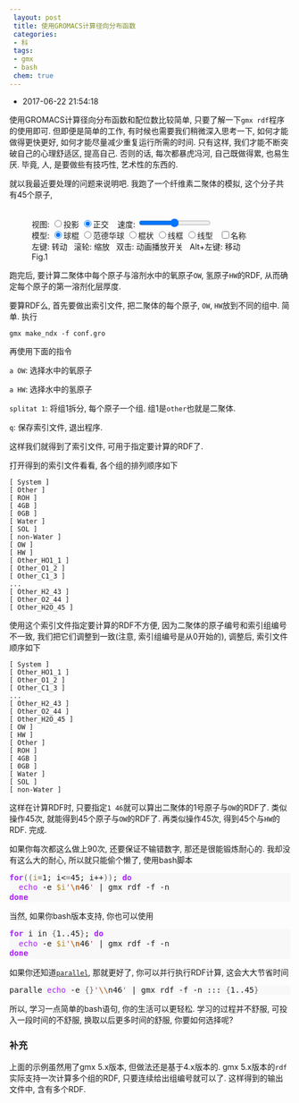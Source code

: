 ```yaml
---
 layout: post
 title: 使用GROMACS计算径向分布函数
 categories:
 - 科
 tags:
 - gmx
 - bash
 chem: true
---
```


- 2017-06-22 21:54:18

使用GROMACS计算径向分布函数和配位数比较简单, 只要了解一下`gmx rdf`程序的使用即可. 但即便是简单的工作, 有时候也需要我们稍微深入思考一下, 如何才能做得更快更好, 如何才能尽量减少重复运行所需的时间. 只有这样, 我们才能不断突破自己的心理舒适区, 提高自己. 否则的话, 每次都暴虎冯河, 自己既做得累, 也易生厌. 毕竟, 人, 是要做些有技巧性, 艺术性的东西的.

就以我最近要处理的问题来说明吧. 我跑了一个纤维素二聚体的模拟, 这个分子共有45个原子, 

<figure><script>var Mol1=new ChemDoodle.MovieCanvas3D('Mol-1',642,396);Mol1.specs.shapes_color = '#fff';Mol1.specs.backgroundColor = 'black';Mol1.specs.set3DRepresentation('Ball and Stick');Mol1.specs.projectionPerspective_3D = false;Mol1.specs.proteins_ribbonCartoonize = true;
/*Mol1.timeout = 15;
//Mol1.specs.atoms_resolution_3D = 15;
//Mol1.specs.bonds_resolution_3D = 15;
//Mol1.specs.crystals_unitCellLineWidth = 1.5;*/
Mol1.addFrame([ChemDoodle.readXYZ('45\ncellulose\nH 15.370 11.250 9.500\nO 15.240 11.230 10.460\nC 14.510 12.410 10.800\nH 14.350 13.020 9.920\nO 15.360 13.260 11.670\nC 14.710 14.550 12.130\nH 14.490 15.120 11.220\nC 15.760 15.220 12.970\nH 15.350 16.280 13.230\nH 15.900 14.680 13.850\nO 17.060 15.280 12.410\nH 17.490 15.940 12.980\nC 13.470 14.270 12.950\nH 13.770 13.750 13.840\nC 12.480 13.310 12.160\nH 12.160 13.990 11.410\nO 11.300 12.920 12.890\nH 10.880 12.190 12.470\nC 13.240 12.020 11.560\nH 13.530 11.330 12.350\nO 12.190 11.510 10.650\nH 12.400 10.580 10.430\nO 12.870 15.540 13.250\nC 12.800 16.080 14.610\nH 13.770 15.880 15.040\nO 11.760 15.260 15.250\nC 11.330 15.660 16.560\nH 12.080 15.500 17.340\nC 10.140 14.750 17.020\nH 9.690 14.870 18.000\nH 9.400 14.800 16.220\nO 10.700 13.430 17.100\nH 11.230 13.220 16.330\nC 10.910 17.140 16.610\nH 10.110 17.290 15.910\nO 10.410 17.480 18.040\nH 10.200 18.460 18.030\nC 12.080 18.100 16.120\nH 12.960 18.060 16.720\nO 11.580 19.430 16.050\nH 12.240 20.030 16.210\nC 12.480 17.620 14.660\nH 11.540 17.700 14.020\nO 13.510 18.380 14.100\nH 13.430 18.550 13.120\n')],[]);Mol1.loadMolecule(Mol1.frames[0].mols[0]);Mol1.startAnimation();Mol1.stopAnimation();function setProj1(yesPers){Mol1.specs.projectionPerspective_3D = yesPers;Mol1.setupScene();Mol1.repaint()}function setModel1(model){Mol1.specs.set3DRepresentation(model);Mol1.setupScene();Mol1.repaint()}function setSpeed1(){Mol1.timeout=500-document.getElementById("spd1").value;Mol1.loadMolecule(Mol1.frames[0].mols[0]);Mol1.startAnimation()}</script><br><span class="meta">视图: <input type="radio" name="group2" onclick="setProj1(true)">投影 <input type="radio" name="group2" onclick="setProj1(false)" checked="">正交&nbsp;&nbsp;&nbsp;&nbsp;速度: <input type="range" id="spd1" min="1" max="500" onchange="setSpeed1()"/><br>模型: <input type="radio" name="model" onclick="setModel1(&#39;Ball and Stick&#39;)" checked="">球棍 <input type="radio" name="model" onclick="setModel1(&#39;van der Waals Spheres&#39;)">范德华球 <input type="radio" name="model" onclick="setModel1(&#39;Stick&#39;)">棍状 <input type="radio" name="model" onclick="setModel1(&#39;Wireframe&#39;)">线框 <input type="radio" name="model" onclick="setModel1(&#39;Line&#39;)">线型&nbsp;&nbsp; <input type="checkbox" onclick="Mol1.specs.atoms_displayLabels_3D=this.checked;Mol1.repaint()">名称<br>左键: 转动&nbsp;&nbsp; 滚轮: 缩放&nbsp;&nbsp; 双击: 动画播放开关&nbsp;&nbsp; Alt+左键: 移动</span><br><figurecaption>Fig.1</figurecaption></figure>

跑完后, 要计算二聚体中每个原子与溶剂水中的氧原子`OW`, 氢原子`HW`的RDF, 从而确定每个原子的第一溶剂化层厚度.

要算RDF么, 首先要做出索引文件, 把二聚体的每个原子, `OW`, `HW`放到不同的组中. 简单. 执行

`gmx make_ndx -f conf.gro`

再使用下面的指令

`a OW`: 选择水中的氧原子

`a HW`: 选择水中的氢原子

`splitat 1`: 将组1拆分, 每个原子一个组. 组1是`other`也就是二聚体.

`q`: 保存索引文件, 退出程序.

这样我们就得到了索引文件, 可用于指定要计算的RDF了.

打开得到的索引文件看看, 各个组的排列顺序如下

	[ System ]
	[ Other ]
	[ ROH ]
	[ 4GB ]
	[ 0GB ]
	[ Water ]
	[ SOL ]
	[ non-Water ]
	[ OW ]
	[ HW ]
	[ Other_HO1_1 ]
	[ Other_O1_2 ]
	[ Other_C1_3 ]
	...
	[ Other_H2_43 ]
	[ Other_O2_44 ]
	[ Other_H2O_45 ]

使用这个索引文件指定要计算的RDF不方便, 因为二聚体的原子编号和索引组编号不一致, 我们把它们调整到一致(注意, 索引组编号是从0开始的), 调整后, 索引文件顺序如下

	[ System ]
	[ Other_HO1_1 ]
	[ Other_O1_2 ]
	[ Other_C1_3 ]
	...
	[ Other_H2_43 ]
	[ Other_O2_44 ]
	[ Other_H2O_45 ]
	[ OW ]
	[ HW ]
	[ Other ]
	[ ROH ]
	[ 4GB ]
	[ 0GB ]
	[ Water ]
	[ SOL ]
	[ non-Water ]

这样在计算RDF时, 只要指定`1 46`就可以算出二聚体的1号原子与`OW`的RDF了. 类似操作45次, 就能得到45个原子与`OW`的RDF了. 再类似操作45次, 得到45个与`HW`的RDF. 完成.

如果你每次都这么做上90次, 还要保证不输错数字, 那还是很能锻炼耐心的. 我却没有这么大的耐心, 所以就只能偷个懒了, 使用bash脚本

<div class="highlight" style="background: #f8f8f8"><pre style="line-height: 125%"><span></span><span style="color: #AA22FF; font-weight: bold">for</span><span style="color: #666666">((</span><span style="color: #B8860B">i</span><span style="color: #666666">=</span>1;<span style="color: #bbbbbb"> </span>i&lt;<span style="color: #666666">=</span>45;<span style="color: #bbbbbb"> </span>i++<span style="color: #666666">))</span>;<span style="color: #bbbbbb"> </span><span style="color: #AA22FF; font-weight: bold">do</span><span style="color: #bbbbbb"></span>
<span style="color: #bbbbbb">  </span><span style="color: #AA22FF">echo</span><span style="color: #bbbbbb"> </span>-e<span style="color: #bbbbbb"> </span><span style="color: #B8860B">$i</span><span style="color: #BB4444">&#39;</span><span style="color: #BB6622; font-weight: bold">\n</span>46<span style="color: #BB4444">&#39;</span><span style="color: #bbbbbb"> </span>|<span style="color: #bbbbbb"> </span>gmx<span style="color: #bbbbbb"> </span>rdf<span style="color: #bbbbbb"> </span>-f<span style="color: #bbbbbb"> </span>-n<span style="color: #bbbbbb"> </span>
<span style="color: #AA22FF; font-weight: bold">done</span><span style="color: #bbbbbb"></span>
</pre></div>

当然, 如果你bash版本支持, 你也可以使用

<div class="highlight" style="background: #f8f8f8"><pre style="line-height: 125%"><span></span><span style="color: #AA22FF; font-weight: bold">for</span><span style="color: #bbbbbb"> </span>i<span style="color: #bbbbbb"> </span>in<span style="color: #bbbbbb"> </span><span style="color: #666666">{</span>1..45<span style="color: #666666">}</span>;<span style="color: #bbbbbb"> </span><span style="color: #AA22FF; font-weight: bold">do</span><span style="color: #bbbbbb"></span>
<span style="color: #bbbbbb">  </span><span style="color: #AA22FF">echo</span><span style="color: #bbbbbb"> </span>-e<span style="color: #bbbbbb"> </span><span style="color: #B8860B">$i</span><span style="color: #BB4444">&#39;</span><span style="color: #BB6622; font-weight: bold">\n</span>46<span style="color: #BB4444">&#39;</span><span style="color: #bbbbbb"> </span>|<span style="color: #bbbbbb"> </span>gmx<span style="color: #bbbbbb"> </span>rdf<span style="color: #bbbbbb"> </span>-f<span style="color: #bbbbbb"> </span>-n<span style="color: #bbbbbb"> </span>
<span style="color: #AA22FF; font-weight: bold">done</span><span style="color: #bbbbbb"></span>
</pre></div>

如果你还知道[`parallel`](https://jerkwin.github.io/2014/06/10/GNU-parallel/), 那就更好了, 你可以并行执行RDF计算, 这会大大节省时间

<div class="highlight" style="background: #f8f8f8"><pre style="line-height: 125%"><span></span>paralle<span style="color: #bbbbbb"> </span><span style="color: #AA22FF">echo</span><span style="color: #bbbbbb"> </span>-e<span style="color: #bbbbbb"> </span><span style="color: #666666">{}</span><span style="color: #BB4444">&#39;</span><span style="color: #BB6622; font-weight: bold">\\</span>n46<span style="color: #BB4444">&#39;</span><span style="color: #bbbbbb"> </span>|<span style="color: #bbbbbb"> </span>gmx<span style="color: #bbbbbb"> </span>rdf<span style="color: #bbbbbb"> </span>-f<span style="color: #bbbbbb"> </span>-n<span style="color: #bbbbbb"> </span>:::<span style="color: #bbbbbb"> </span><span style="color: #666666">{</span>1..45<span style="color: #666666">}</span><span style="color: #bbbbbb"></span>
</pre></div>

所以, 学习一点简单的bash语句, 你的生活可以更轻松. 学习的过程并不舒服, 可投入一段时间的不舒服, 换取以后更多时间的舒服, 你要如何选择呢?

### 补充

上面的示例虽然用了gmx 5.x版本, 但做法还是基于4.x版本的. gmx 5.x版本的`rdf`实际支持一次计算多个组的RDF, 只要连续给出组编号就可以了. 这样得到的输出文件中, 含有多个RDF.
